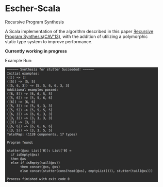 # Escher-Scala
Recursive Program Synthesis

A Scala implementation of the algorithm described in this paper [Recursive Program Synthesis(CAV'13)](https://www.microsoft.com/en-us/research/publication/recursive-program-synthesis/), with the addition of utilizing a polymorphic static type system to improve performance.

**Currently working in progress**

Example Run:

![Stutter](documentation/Stutter.png)

